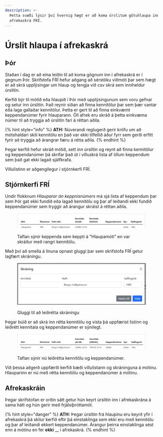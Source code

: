 ```yaml
---
description: >-
  Þetta svæði lýsir því hvernig hægt er að koma úrslitum götuhlaupa inn í
  afrekaskrá FRÍ.
---
```


# Úrslit hlaupa í afrekaskrá

## Þór

Staðan í dag er að eina leiðin til að koma gögnum inn í afrekaskrá er í gegnum Þór. Skrifstofa FRÍ hefur aðgang að sérstöku viðmóti þar sem hægt er að skrá upplýsingar um hlaup og tengja við csv skrá sem inniheldur úrslitin.

Kerfið býr til mótið eða hlaupið í Þór með upplýsingunum sem voru gefnar og setur inn úrslitin. Það reynir síðan að finna kennitölur þar sem þær vantar eða laga gallaðar kennitölur. Þetta er gert til að finna einkvæmt keppendanúmer fyrir hlauparann. Öll afrek eru skráð á þetta einkvæma númer til að tryggja að úrslitin fari á réttan aðila.

{% hint style="info" %}
**ATH:** Núverandi reglugerð gerir kröfu um að mótshaldari skili kennitölu en það var ekki tilfellið áður fyrr sem gerði erfitt fyrir að tryggja að árangrar færu á rétta aðila.
{% endhint %}

Þegar kerfið hefur skráð mótið, sett inn úrslitin og reynt að finna kennitölur og keppendanúmer þá skrifar það út í villuskrá lista af öllum keppendum sem það gat ekki lagað sjálfkrafa.

Villulistinn er aðgengilegur í stjórnkerfi FRÍ.

## Stjórnkerfi FRÍ

Undir flokknum _Hlauparar án keppnisnúmers_ má sjá lista af keppendum þar sem Þór gat ekki fundið eða lagað kennitölu og þar af leiðandi ekki fundið keppendanúmer sem tryggir að árangur skráist á réttan aðila.

<figure><img src="../../.gitbook/assets/image (2).png" alt=""><figcaption><p>Taflan sýnir keppenda sem keppti á "Hlaupamóti" en var skráður með rangri kennitölu.</p></figcaption></figure>

Með því að smella á línuna opnast gluggi þar sem skrifstofa FRÍ getur lagfært skráningu.

<figure><img src="../../.gitbook/assets/image (4) (1).png" alt=""><figcaption><p>Gluggi til að leiðrétta skráningu</p></figcaption></figure>

Þegar búið er að skrá inn rétta kennitölu og vista þá uppfærist listinn og leiðrétt kennitala og keppendanúmer er sýnilegt.

<figure><img src="../../.gitbook/assets/image (1).png" alt=""><figcaption><p>Taflan sýnir nú leiðrétta kennitölu og keppendanúmer.</p></figcaption></figure>

Við þessa aðgerð uppfærði kerfið bæði villulistann og skráninguna á mótinu. Hlauparinn er nú með rétta kennitölu og keppendanúmer á mótinu.

## Afrekaskráin

Þegar skrifstofan er orðin sátt getur hún keyrt úrslitin inn í afrekaskrána á sama hátt og hún gerir með frjálsíþróttamót.

{% hint style="danger" %}
**ATH:** Þegar úrslitin frá hlaupinu eru keyrð yfir í afrekaskrá þá skilur kerfið eftir þá einstaklinga sem ekki eru með kennitölu og þar af leiðandi ekkert keppendanúmer. Árangur þeirra einstaklinga sést enn á mótinu en fer **ekki** __ í afrekaskrá.
{% endhint %}
